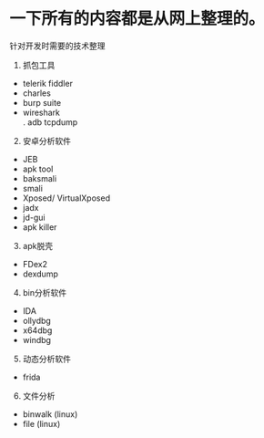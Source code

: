 # 一下所有的内容都是从网上整理的。
针对开发时需要的技术整理

1. 抓包工具
  - telerik fiddler 
  - charles
  - burp suite
  - wireshark    
    . adb tcpdump
2. 安卓分析软件
  - JEB
  - apk tool
  - baksmali
  - smali
  - Xposed/ VirtualXposed
  - jadx
  - jd-gui
  - apk killer
3. apk脱壳
  - FDex2
  - dexdump 
4. bin分析软件
  - IDA
  - ollydbg
  - x64dbg
  - windbg
5. 动态分析软件
  - frida 
6. 文件分析
  - binwalk (linux)
  - file (linux)
  
